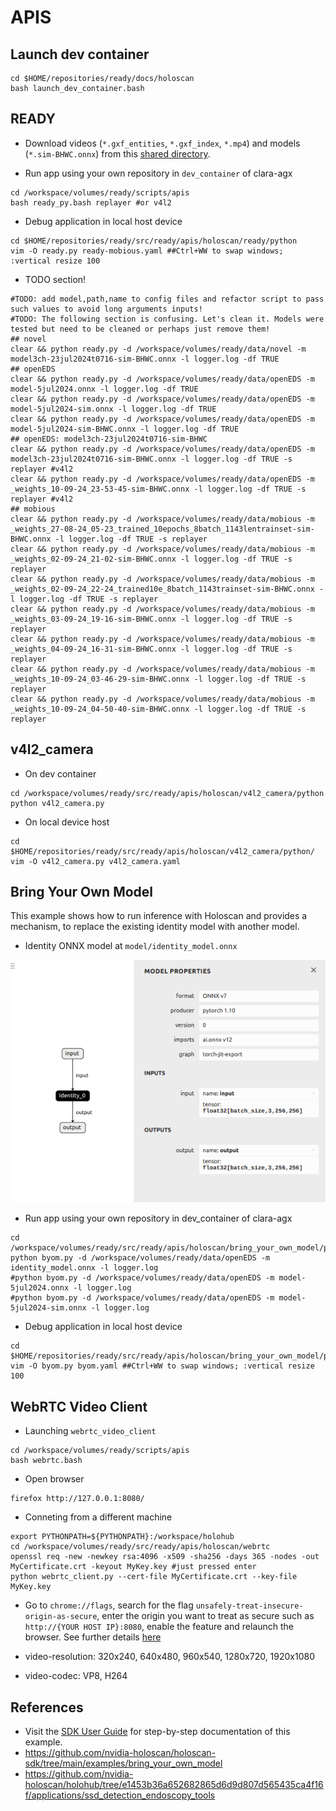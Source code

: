 # APIS

## Launch dev container
```
cd $HOME/repositories/ready/docs/holoscan
bash launch_dev_container.bash
```

## READY
* Download videos (`*.gxf_entities`, `*.gxf_index`, `*.mp4`) and models (`*.sim-BHWC.onnx`) from this [shared directory](https://liveuclac-my.sharepoint.com/:f:/r/personal/ccaemxo_ucl_ac_uk/Documents/nvidia-clara-agx/READY-Hawkes-Hackathon-2024/models-and-videos?csf=1&web=1&e=7uNpQH).

* Run app using your own repository in `dev_container` of clara-agx
```
cd /workspace/volumes/ready/scripts/apis
bash ready_py.bash replayer #or v4l2
```

* Debug application in local host device
```
cd $HOME/repositories/ready/src/ready/apis/holoscan/ready/python
vim -O ready.py ready-mobious.yaml ##Ctrl+WW to swap windows; :vertical resize 100
```

* TODO section!
```
#TODO: add model,path,name to config files and refactor script to pass such values to avoid long arguments inputs!
#TODO: The following section is confusing. Let's clean it. Models were tested but need to be cleaned or perhaps just remove them!
## novel
clear && python ready.py -d /workspace/volumes/ready/data/novel -m model3ch-23jul2024t0716-sim-BHWC.onnx -l logger.log -df TRUE
## openEDS
clear && python ready.py -d /workspace/volumes/ready/data/openEDS -m model-5jul2024.onnx -l logger.log -df TRUE
clear && python ready.py -d /workspace/volumes/ready/data/openEDS -m model-5jul2024-sim.onnx -l logger.log -df TRUE
clear && python ready.py -d /workspace/volumes/ready/data/openEDS -m model-5jul2024-sim-BHWC.onnx -l logger.log -df TRUE
## openEDS: model3ch-23jul2024t0716-sim-BHWC
clear && python ready.py -d /workspace/volumes/ready/data/openEDS -m model3ch-23jul2024t0716-sim-BHWC.onnx -l logger.log -df TRUE -s replayer #v4l2
clear && python ready.py -d /workspace/volumes/ready/data/openEDS -m _weights_10-09-24_23-53-45-sim-BHWC.onnx -l logger.log -df TRUE -s replayer #v4l2
## mobious
clear && python ready.py -d /workspace/volumes/ready/data/mobious -m _weights_27-08-24_05-23_trained_10epochs_8batch_1143lentrainset-sim-BHWC.onnx -l logger.log -df TRUE -s replayer
clear && python ready.py -d /workspace/volumes/ready/data/mobious -m _weights_02-09-24_21-02-sim-BHWC.onnx -l logger.log -df TRUE -s replayer
clear && python ready.py -d /workspace/volumes/ready/data/mobious -m _weights_02-09-24_22-24_trained10e_8batch_1143trainset-sim-BHWC.onnx -l logger.log -df TRUE -s replayer
clear && python ready.py -d /workspace/volumes/ready/data/mobious -m _weights_03-09-24_19-16-sim-BHWC.onnx -l logger.log -df TRUE -s replayer
clear && python ready.py -d /workspace/volumes/ready/data/mobious -m _weights_04-09-24_16-31-sim-BHWC.onnx -l logger.log -df TRUE -s replayer
clear && python ready.py -d /workspace/volumes/ready/data/mobious -m _weights_10-09-24_03-46-29-sim-BHWC.onnx -l logger.log -df TRUE -s replayer
clear && python ready.py -d /workspace/volumes/ready/data/mobious -m _weights_10-09-24_04-50-40-sim-BHWC.onnx -l logger.log -df TRUE -s replayer
```

## v4l2_camera

* On dev container
```
cd /workspace/volumes/ready/src/ready/apis/holoscan/v4l2_camera/python
python v4l2_camera.py
```

* On local device host
```
cd $HOME/repositories/ready/src/ready/apis/holoscan/v4l2_camera/python/
vim -O v4l2_camera.py v4l2_camera.yaml
```

## Bring Your Own Model
This example shows how to run inference with Holoscan and provides a mechanism, to replace the existing identity model with another model.
* Identity ONNX model at `model/identity_model.onnx`

![fig](../figs/identity_model_onnx_netronapp.png)

* Run app using your own repository in dev_container of clara-agx
```
cd /workspace/volumes/ready/src/ready/apis/holoscan/bring_your_own_model/python
python byom.py -d /workspace/volumes/ready/data/openEDS -m identity_model.onnx -l logger.log
#python byom.py -d /workspace/volumes/ready/data/openEDS -m model-5jul2024.onnx -l logger.log
#python byom.py -d /workspace/volumes/ready/data/openEDS -m model-5jul2024-sim.onnx -l logger.log
```

* Debug application in local host device
```
cd $HOME/repositories/ready/src/ready/apis/holoscan/bring_your_own_model/python
vim -O byom.py byom.yaml ##Ctrl+WW to swap windows; :vertical resize 100
```

## WebRTC Video Client
* Launching `webrtc_video_client`
```
cd /workspace/volumes/ready/scripts/apis
bash webrtc.bash
```

* Open browser
```
firefox http://127.0.0.1:8080/
```

* Conneting from a different machine
```
export PYTHONPATH=${PYTHONPATH}:/workspace/holohub
cd /workspace/volumes/ready/src/ready/apis/holoscan/webrtc
openssl req -new -newkey rsa:4096 -x509 -sha256 -days 365 -nodes -out MyCertificate.crt -keyout MyKey.key #just pressed enter
python webrtc_client.py --cert-file MyCertificate.crt --key-file MyKey.key
```
* Go to `chrome://flags`, search for the flag `unsafely-treat-insecure-origin-as-secure`, enter the origin you want to treat as secure such as `http://{YOUR HOST IP}:8080`, enable the feature and relaunch the browser.
See further details [here](https://github.com/nvidia-holoscan/holohub/tree/main/applications/webrtc_video_client)

* video-resolution: 320x240, 640x480, 960x540, 1280x720, 1920x1080
* video-codec: VP8, H264

## References
* Visit the [SDK User Guide](https://docs.nvidia.com/holoscan/sdk-user-guide/examples/byom.html) for step-by-step documentation of this example.
* https://github.com/nvidia-holoscan/holoscan-sdk/tree/main/examples/bring_your_own_model 
* https://github.com/nvidia-holoscan/holohub/tree/e1453b36a652682865d6d9d807d565435ca4f16f/applications/ssd_detection_endoscopy_tools
